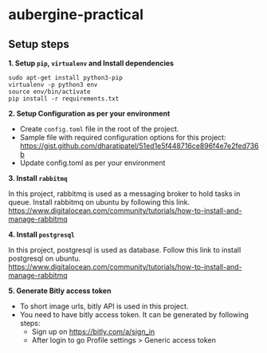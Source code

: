 # aubergine-practical


## Setup steps


  **1. Setup `pip`, `virtualenv` and Install dependencies**
  ```
  sudo apt-get install python3-pip
  virtualenv -p python3 env
  source env/bin/activate
  pip install -r requirements.txt
  ```
  
  **2. Setup Configuration as per your environment**
  
  * Create `config.toml` file in the root of the project. 
  * Sample file with required configuration options for this project: https://gist.github.com/dharatipatel/51ed1e5f448716ce896f4e7e2fed736b
  * Update config.toml as per your environment
  
  
  **3. Install `rabbitmq`**
  
  In this project, rabbitmq is used as a messaging broker to hold tasks in queue. Install rabbitmq on ubuntu by following this link. https://www.digitalocean.com/community/tutorials/how-to-install-and-manage-rabbitmq
  
   **4. Install `postgresql`**
  
  In this project, postgresql is used as database. Follow this link to install postgresql on ubuntu. https://www.digitalocean.com/community/tutorials/how-to-install-and-manage-rabbitmq
  
   **5. Generate Bitly access token**
  
   * To short image urls, bitly API is used in this project. 
   * You need to have bitly access token. It can be generated by following steps:
        * Sign up on https://bitly.com/a/sign_in
        * After login to go Profile settings > Generic access token
        
  
  
